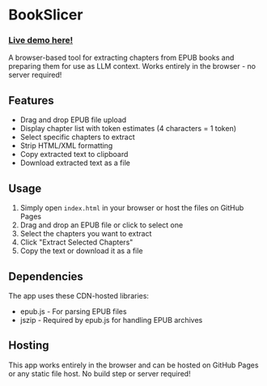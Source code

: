 # BookSlicer

### [Live demo here!](https://malcolmocean.github.io/bookslicer/)

A browser-based tool for extracting chapters from EPUB books and preparing them for use as LLM context. Works entirely in the browser - no server required!

## Features

- Drag and drop EPUB file upload
- Display chapter list with token estimates (4 characters = 1 token)
- Select specific chapters to extract
- Strip HTML/XML formatting
- Copy extracted text to clipboard
- Download extracted text as a file

## Usage

1. Simply open `index.html` in your browser or host the files on GitHub Pages
2. Drag and drop an EPUB file or click to select one
3. Select the chapters you want to extract
4. Click "Extract Selected Chapters"
5. Copy the text or download it as a file

## Dependencies

The app uses these CDN-hosted libraries:
- epub.js - For parsing EPUB files
- jszip - Required by epub.js for handling EPUB archives

## Hosting

This app works entirely in the browser and can be hosted on GitHub Pages or any static file host. No build step or server required!

